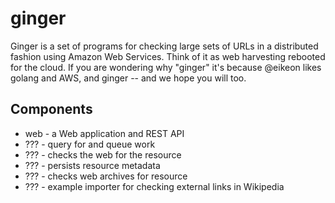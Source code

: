 ginger
======

Ginger is a set of programs for checking large sets of URLs in a distributed fashion using Amazon Web Services.
Think of it as web harvesting rebooted for the cloud. If you are wondering why "ginger" it's because @eikeon
likes golang and AWS, and ginger -- and we hope you will too.

Components
----------

* web - a Web application and REST API
* ??? - query for and queue work
* ??? - checks the web for the resource
* ??? - persists resource metadata
* ??? - checks web archives for resource
* ??? - example importer for checking external links in Wikipedia 
